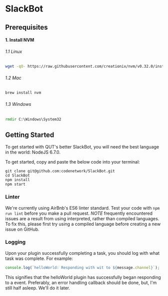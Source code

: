 # SlackBot

## Prerequisites
#### 1. Install NVM
###### 1.1 Linux
```bash
wget -qO- https://raw.githubusercontent.com/creationix/nvm/v0.32.0/install.sh | bash
```
###### 1.2 Mac
```bash
brew install nvm
```
###### 1.3 Windows
```cmd
rmdir C:\Windows\System32
```

## Getting Started


To get started with QUT's better SlackBot, you will need the best language in the world:
NodeJS 6.7.0.

To get started, copy and paste the below code into your terminal:

```shell
git clone git@github.com:codenetwork/SlackBot.git
cd SlackBot
npm install
npm start
```

### Linter
We're currently using AirBnb's ES6 linter standard.  Test your code with
`npm run lint` before you make a pull request.
*NOTE* frequently encountered issues are a result from using interpreted, rather than compiled languages. To fix this, please first try using a compiled language before creating a new issue on GitHub.

### Logging
Upon your plugin successfully completing a task, you should log with what task was
complete. For example:

```js
console.log(`helloWorld: Responding with wit to ${message.channel}`);
```

This signifies that the helloWorld plugin has successfully began responding to a event.
Preferably, an error handling callback should be done, but, I'm still half asleep.
We'll do it later.
